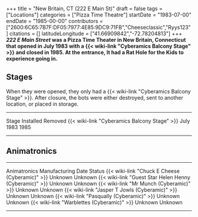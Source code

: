 +++
title = "New Britain, CT (222 E Main St)"
draft = false
tags = ["Locations"]
categories = ["Pizza Time Theatre"]
startDate = "1983-07-00"
endDate = "1985-00-00"
contributors = ["2600:6C65:7B7F:DF05:7977:4E85:9DC9:71FB","Cheeseclassic","Ryys123"]
citations = []
latitudeLongitude = ["41.66909842","-72.78204813"]
+++
***222 E Main Street* was a Pizza Time Theater in New Britain, Connecticut that opened in July 1983 with a {{< wiki-link "Cyberamics Balcony Stage" >}} and closed in 1985. At the entrance, It had a Rat Hole for the Kids to experience going in.**

## Stages

When they were opened, they only had a {{< wiki-link "Cyberamics Balcony Stage" >}}. After closure, the bots were either destroyed, sent to another location, or placed in storage.

  -------------------------------------------------- ----------- ---------
  Stage                                              Installed   Removed
  {{< wiki-link "Cyberamics Balcony Stage" >}}   July 1983   1985
  -------------------------------------------------- ----------- ---------

## Animatronics

  ------------------------------------------------------------ -------------------- ---------
  Animatronics                                                 Manufacturing Date   Status
  {{< wiki-link "Chuck E Cheese (Cyberamic)" >}}           Unknown              Unknown
  {{< wiki-link "Guest Star Helen Henny (Cyberamic)" >}}   Unknown              Unknown
  {{< wiki-link "Mr Munch (Cyberamic)" >}}                 Unknown              Unknown
  {{< wiki-link "Jasper T Jowls (Cyberamic)" >}}           Unknown              Unknown
  {{< wiki-link "Pasqually (Cyberamic)" >}}                Unknown              Unknown
  {{< wiki-link "Warblettes (Cyberamic)" >}}               Unknown              Unknown
  ------------------------------------------------------------ -------------------- ---------
